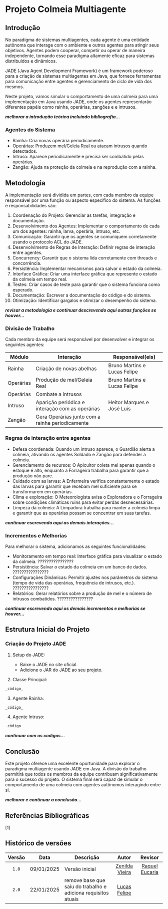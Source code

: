 # Projeto Colmeia Multiagente

## Introdução

No paradigma de sistemas multiagentes, cada agente é uma entidade autônoma que interage com o ambiente e outros agentes para atingir seus objetivos. Agentes podem cooperar, competir ou operar de maneira independente, tornando esse paradigma altamente eficaz para sistemas distribuídos e dinâmicos.

JADE (Java Agent Development Framework) é um framework poderoso para a criação de sistemas multiagentes em Java, que fornece ferramentas para comunicação entre agentes e gerenciamento de ciclo de vida dos mesmos.

Neste projeto, vamos simular o comportamento de uma colmeia para uma implementação em Java usando JADE, onde os agentes representarão diferentes papéis como rainha, operárias, zangões e  e intrusos.

**_melhorar a introdução teórica incluindo bibliografia..._**

### Agentes do Sistema

* Rainha: Cria novas operária periodicamente.
* Operárias: Produzem mel/Geleia Real ou atacam intrusos quando detectados.
* Intruso: Aparece periodicamente e precisa ser combatido pelas operárias.
* Zangão: Ajuda na proteção da colmeia e na reprodução com a rainha.

## Metodologia

A implementação será dividida em partes, com cada membro da equipe responsável por uma função ou aspecto específico do sistema. As funções e responsabilidades são:

1. Coordenação do Projeto: Gerenciar as tarefas, integração e documentação.
2. Desenvolvimento dos Agentes: Implementar o comportamento de cada um dos agentes: rainha, larva, operária, intruso, etc.
3. Comunicação: Garantir que os agentes se comuniquem corretamente usando o protocolo ACL do JADE.
4. Desenvolvimento de Regras de Interação: Definir regras de interação entre agentes.
5. Concurrency: Garantir que o sistema lida corretamente com threads e concorrência.
6. Persistência: Implementar mecanismos para salvar o estado da colmeia.
7.  Interface Gráfica: Criar uma interface gráfica que represente o estado da colmeia em tempo real.
8.  Testes: Criar casos de teste para garantir que o sistema funciona como esperado.
9.  Documentação: Escrever a documentação do código e do sistema.
10. Otimização: Identificar gargalos e otimizar o desempenho do sistema.
    
**_revisar a metodologia e continuar descrevendo aqui outras funções se houver..._**

### Divisão de Trabalho

Cada membro da equipe será responsável por desenvolver e integrar os seguintes agentes:

| Módulo    | Interação                                       | Responsável(eis) |
| --------- | ----------------------------------------------- | ---------------- |
| Rainha    | Criação de novas abelhas | Bruno Martins e Lucas Felipe |
| Operárias | Produção de mel/Geleia Real | Bruno Martins e Lucas Felipe |
| Operárias | Combate a intrusos |  |
| Intruso   | Aparição periódica e interação com as operárias | Heitor Marques e José Luis |
| Zangão    | Gera Operárias junto com a rainha periodicamente |  |


### Regras de interação entre agentes

* Defesa coordenada: Quando um intruso aparece, o Guardião alerta a colmeia, ativando os agentes Soldado e Zangão para defender a colmeia.
* Gerenciamento de recursos: O Apicultor coleta mel apenas quando o estoque é alto, enquanto a Forrageira trabalha para garantir que a produção não pare.
* Cuidado com as larvas: A Enfermeira verifica constantemente o estado das larvas para garantir que recebam mel suficiente para se transformarem em operárias.
* Clima e exploração: O Meteorologista avisa o Exploradora e o Forrageira sobre condições climáticas ruins para evitar perdas desnecessárias.
* Limpeza da colmeia: A Limpadora trabalha para manter a colmeia limpa e garantir que as operárias possam se concentrar em suas tarefas.


**_continuar escrevendo aqui as demais interações..._**

### Incrementos e Melhorias

Para melhorar o sistema, adicionamos as seguintes funcionalidades:

* Monitoramento em tempo real: Interface gráfica para visualizar o estado da colmeia. ????????????????
* Persistência: Salvar o estado da colmeia em um banco de dados. ????????????????
* Configurações Dinâmicas: Permitir ajustes nos parâmetros do sistema (tempo de vida das operárias, frequência de intrusos, etc.). ????????????????
* Relatórios: Gerar relatórios sobre a produção de mel e o número de intrusos combatidos. ????????????????

**_continuar escrevendo aqui os demais incrementos e melhorias se houver..._**

## Estrutura Inicial do Projeto

### Criação do Projeto JADE

1. Setup do JADE:
    * Baixe o JADE no site oficial.
    * Adicione o JAR do JADE ao seu projeto.

2. Classe Principal:

```java
_código_
```

3. Agente Rainha:

```java
_código_
```

4. Agente Intruso:

```java
_código_
```

**_continuar com os codigos..._**


## Conclusão

Este projeto oferece uma excelente oportunidade para explorar o paradigma multiagente usando JADE em Java. A divisão do trabalho permitirá que todos os membros da equipe contribuam significativamente para o sucesso do projeto. O sistema final será capaz de simular o comportamento de uma colmeia com agentes autônomos interagindo entre si.

**_melhorar e continuar a conclusão..._**

## Referências Bibliográficas

[1]   


## Histórico de versões

| Versão | Data       | Descrição      |                       Autor                        |                      Revisor                       |
| :----: | ---------- | -------------- | :------------------------------------------------: | :------------------------------------------------: |
| `1.0`  | 09/01/2025 | Versão inicial | [Zenilda Vieira](https://github.com/zenildavieira) | [Raquel Eucaria](https://github.com/raqueleucaria) |
| `2.0`  | 22/01/2025 | remove base que saiu do trabalho e adiciona requisitos atuais | [Lucas Felipe](https://github.com/lucasfs1007) | |
